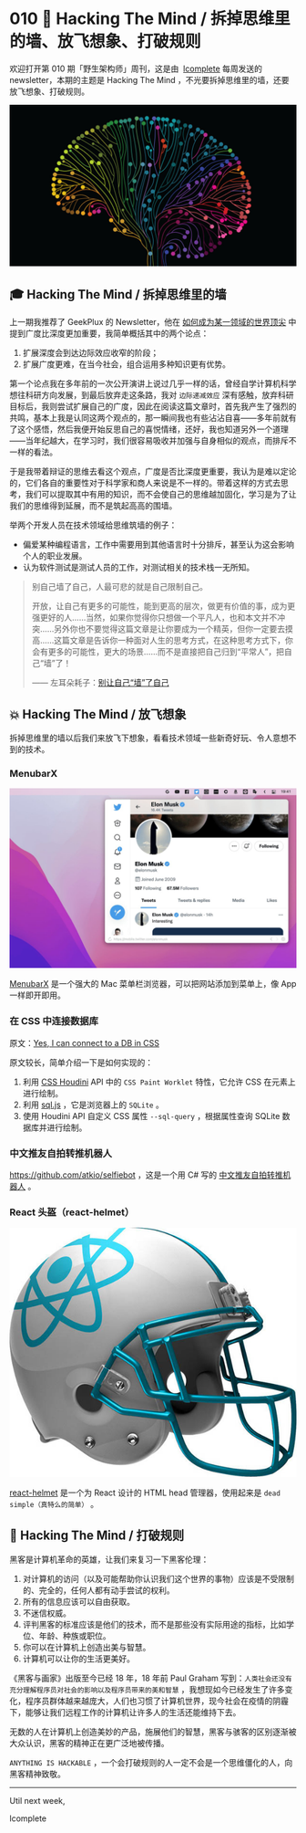 # 010 🚀 Hacking The Mind / 拆掉思维里的墙、放飞想象、打破规则

欢迎打开第 010 期「野生架构师」周刊，这是由  [lcomplete](https://twitter.com/lcomplete_wild) 每周发送的 newsletter，本期的主题是 Hacking The Mind ，不光要拆掉思维里的墙，还要放飞想象、打破规则。

![hackingthemind](./010/hackingthemind.jpeg)

## 🎓 Hacking The Mind / 拆掉思维里的墙

上一期我推荐了 GeekPlux 的 Newsletter，他在 [如何成为某一领域的世界顶尖](https://geekplux.com/newsletters/5) 中提到广度比深度更加重要，我简单概括其中的两个论点：

1. 扩展深度会到达边际效应收窄的阶段；
2. 扩展广度更难，在当今社会，组合运用多种知识更有优势。

第一个论点我在多年前的一次公开演讲上说过几乎一样的话，曾经自学计算机科学想往科研方向发展，到最后放弃走这条路，我对 `边际递减效应` 深有感触，放弃科研目标后，我则尝试扩展自己的广度，因此在阅读这篇文章时，首先我产生了强烈的共鸣，基本上我是认同这两个观点的，那一瞬间我也有些沾沾自喜——多年前就有了这个感悟，然后我便开始反思自己的喜悦情绪，还好，我也知道另外一个道理——当年纪越大，在学习时，我们很容易吸收并加强与自身相似的观点，而排斥不一样的看法。

于是我带着辩证的思维去看这个观点，广度是否比深度更重要，我认为是难以定论的，它们各自的重要性对于科学家和商人来说是不一样的。带着这样的方式去思考，我们可以提取其中有用的知识，而不会使自己的思维越加固化，学习是为了让我们的思维得到延展，而不是筑起高高的围墙。

举两个开发人员在技术领域给思维筑墙的例子：

- 偏爱某种编程语言，工作中需要用到其他语言时十分排斥，甚至认为这会影响个人的职业发展。
- 认为软件测试是测试人员的工作，对测试相关的技术栈一无所知。

> 别自己墙了自己，人最可悲的就是自己限制自己。
>
> 开放，让自己有更多的可能性，能到更高的层次，做更有价值的事，成为更强更好的人……当然，如果你觉得你只想做一个平凡人，也和本文并不冲突……另外你也不要觉得这篇文章是让你要成为一个精英，但你一定要去摸高……这篇文章是告诉你一种面对人生的思考方式，在这种思考方式下，你会有更多的可能性，更大的场景……而不是直接把自己归到“平常人”，把自己“墙”了！
>
> —— 左耳朵耗子：[别让自己“墙”了自己](https://coolshell.cn/articles/20276.html)

## 💥 Hacking The Mind / 放飞想象

拆掉思维里的墙以后我们来放飞下想象，看看技术领域一些新奇好玩、令人意想不到的技术。

### MenubarX

![MenubarX](./010/menubarx.jpeg)

[MenubarX](https://menubarx.app/) 是一个强大的 Mac 菜单栏浏览器，可以把网站添加到菜单上，像 App 一样即开即用。

### 在 CSS 中连接数据库

原文：[Yes, I can connect to a DB in CSS](https://www.leemeichin.com/posts/yes-i-can-connect-to-a-db-in-css.html)

原文较长，简单介绍一下是如何实现的：

1. 利用 [CSS Houdini](https://developer.mozilla.org/en-US/docs/Web/Guide/Houdini) API 中的 `CSS Paint Worklet` 特性，它允许 CSS 在元素上进行绘制。
2. 利用 [sql.js](https://github.com/sql-js/sql.js) ，它是浏览器上的 `SQLite` 。
3. 使用 Houdini API 自定义 CSS 属性 `--sql-query` ，根据属性查询 SQLite 数据库并进行绘制。

### 中文推友自拍转推机器人

<https://github.com/atkio/selfiebot> ，这是一个用 C# 写的 [中文推友自拍转推机器人](https://twitter.com/ratkio) 。

### React 头盔（react-helmet）

![React-helmet](./010/react-helmet.jpeg)

[react-helmet](https://github.com/nfl/react-helmet) 是一个为 React 设计的 HTML head 管理器，使用起来是 `dead simple（真特么的简单）` 。

## 🚀 Hacking The Mind / 打破规则

黑客是计算机革命的英雄，让我们来复习一下黑客伦理：

1. 对计算机的访问（以及可能帮助你认识我们这个世界的事物）应该是不受限制的、完全的，任何人都有动手尝试的权利。
2. 所有的信息应该可以自由获取。
3. 不迷信权威。
4. 评判黑客的标准应该是他们的技术，而不是那些没有实际用途的指标，比如学位、年龄、种族或职位。
5. 你可以在计算机上创造出美与智慧。
6. 计算机可以让你的生活更美好。

《黑客与画家》出版至今已经 18 年，18 年前 Paul Graham 写到：`人类社会还没有充分理解程序员对社会的影响以及程序员带来的美和智慧` ，我想现如今已经发生了许多变化，程序员群体越来越庞大，人们也习惯了计算机世界，现今社会在疫情的阴霾下，能够让我们远程工作的计算机让许多人的生活还能维持下去。

无数的人在计算机上创造美妙的产品，施展他们的智慧，黑客与骇客的区别逐渐被大众认识，黑客的精神正在更广泛地被传播。

`ANYTHING IS HACKABLE` ，一个会打破规则的人一定不会是一个思维僵化的人，向黑客精神致敬。

---

Util next week,

lcomplete

